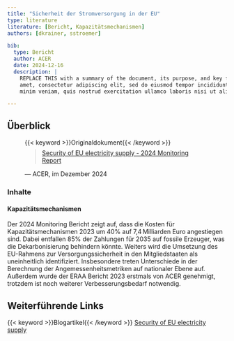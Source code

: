 ```yaml
---
title: "Sicherheit der Stromversorgung in der EU"
type: literature
literature: [Bericht, Kapazitätsmechanismen]
authors: [dkrainer, sstroemer]

bib:
  type: Bericht
  author: ACER
  date: 2024-12-16
  description: |
    REPLACE THIS with a summary of the document, its purpose, and key findings or recommendations; lorem ipsum dolor sit
    amet, consectetur adipiscing elit, sed do eiusmod tempor incididunt ut labore et dolore magna aliqua. Ut enim ad
    minim veniam, quis nostrud exercitation ullamco laboris nisi ut aliquip ex ea commodo consequat.

---
```


## Überblick

<figure>
    {{< keyword >}}Originaldokument{{< /keyword >}}
    <blockquote style="margin-top: 0.5em;">
        <a href="https://www.acer.europa.eu/sites/default/files/documents/Publications/Security_of_EU_electricity_supply_2024.pdf" target="_blank">
            Security of EU electricity supply - 2024 Monitoring Report
        </a>
    </blockquote>
    <figcaption>— ACER, im Dezember 2024</figcaption>
</figure>

### Inhalte

#### Kapazitätsmechanismen

Der 2024 Monitoring Bericht zeigt auf, dass die Kosten für Kapazitätsmechanismen 2023 um 40% auf 7,4 Milliarden Euro angestiegen sind. Dabei entfallen 85% der Zahlungen für 2035 auf fossile Erzeuger, was die Dekarbonisierung behindern könnte. Weiters wird die Umsetzung des EU-Rahmens zur Versorgungssicherheit in den Mitgliedstaaten als uneinheitlich identifiziert. Insbesondere treten Unterschiede in der Berechnung der Angemessenheitsmetriken auf nationaler Ebene auf. Außerdem wurde der ERAA Bericht 2023 erstmals von ACER genehmigt, trotzdem ist noch weiterer Verbesserungsbedarf notwendig.

## Weiterführende Links

{{< keyword >}}Blogartikel{{< /keyword >}} [Security of EU electricity supply](https://www.acer.europa.eu/monitoring/MMR/security_EU_supply_2024)
